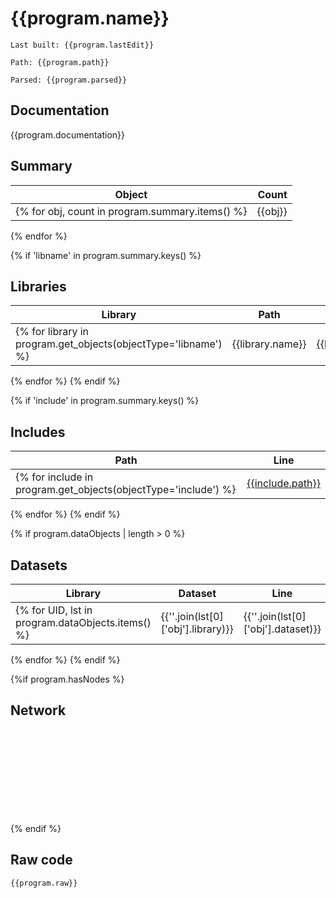 # {{program.name}}
`Last built: {{program.lastEdit}}`

`Path: {{program.path}}`

`Parsed: {{program.parsed}}`

## Documentation

{{program.documentation}}

## Summary 

| Object | Count | 
| --- | ---: | 
{% for obj, count in program.summary.items() %}| {{obj}} | {{count}} |
{% endfor %}

{% if 'libname' in program.summary.keys() %}
## Libraries
| Library | Path | Line | 
| --- | --- | --- |
{% for library in program.get_objects(objectType='libname') %}| {{library.name}} | [{{library.path}}]({{library.path}}) | {{library.start[0]}} |
{% endfor %}
{% endif %}

{% if 'include' in program.summary.keys() %}
## Includes
| Path | Line | 
| --- | --- | 
{% for include in program.get_objects(objectType='include') %}| [{{include.path}}]({{include.uri}}) | {{include.start[0]}} | 
{% endfor %}
{% endif %}

{% if program.dataObjects | length > 0 %}
## Datasets
| Library | Dataset | Line | 
| --- | --- | --- |
{% for UID, lst in program.dataObjects.items() %} | {{''.join(lst[0]['obj'].library)}} | {{''.join(lst[0]['obj'].dataset)}} | {% for ref in lst %} {{ref['start'][0]}}:{{ref['end'][0]}}, {% endfor %} |
{% endfor %}
{% endif %}

{%if program.hasNodes %}
## Network 

<script>

$(document).ready(function(){
    createNetworkGraph({{program.networkJSON}},'{{program.name.replace(" ","")}}Network');
});

</script>

<div><svg id='{{program.name.replace(" ","")}}Network'></svg></div>
{% endif %}

## Raw code 

```sas
{{program.raw}}
```
